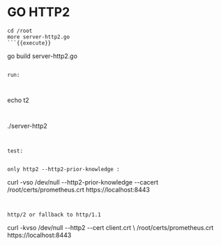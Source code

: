 # GO HTTP2



```
cd /root
more server-http2.go
```{{execute}}

```
go build server-http2.go
```{{execute}}

run:



```
echo t2
```{{execute T2}}


```
./server-http2
```{{execute T2}}


test:


only http2 --http2-prior-knowledge :

```
curl -vso /dev/null --http2-prior-knowledge --cacert /root/certs/prometheus.crt  https://localhost:8443

```{{execute T1}}


http/2 or fallback to http/1.1

```
curl -kvso /dev/null --http2 --cert    client.crt \ /root/certs/prometheus.crt  https://localhost:8443

```{{execute T1}}

